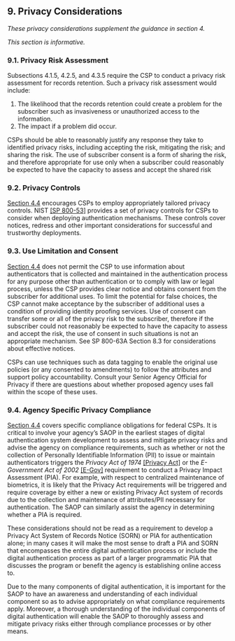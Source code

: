<a name="sec9"></a>

## 9. Privacy Considerations

*These privacy considerations supplement the guidance in section 4.*   

*This section is informative.*

### 9.1. Privacy Risk Assessment	

Subsections 4.1.5, 4.2.5, and 4.3.5 require the CSP to conduct a privacy risk assessment for records retention. Such a privacy risk assessment would include:
1. The likelihood that the records retention could create a problem for the subscriber such as invasiveness or unauthorized access to the information.
2. The impact if a problem did occur.
CSPs should be able to reasonably justify any response they take to identified privacy risks, including accepting the risk, mitigating the risk; and sharing the risk. The use of subscriber consent is a form of sharing the risk, and therefore appropriate for use only when a subscriber could reasonably be expected to have the capacity to assess and accept the shared risk

### 9.2. Privacy Controls

[Section 4.4](#aal_privacy) encourages CSPs to employ appropriately tailored privacy controls. NIST [[SP 800-53]](#sp800-53) provides a set of privacy controls for CSPs to consider when deploying authentication mechanisms. These controls cover notices, redress and other important considerations for successful and trustworthy deployments. 

### 9.3. Use Limitation and Consent

[Section 4.4](#aal_privacy) does not permit the CSP to use information about authenticators that is collected and maintained in the authentication process for any purpose other than authentication or to comply with law or legal process, unless the CSP provides clear notice and obtains consent from the subscriber for additional uses. To limit the potential for false choices, the CSP cannot make acceptance by the subscriber of additional uses a condition of providing identity proofing services. Use of consent can transfer some or all of the privacy risk to the subscriber, therefore if the subscriber could not reasonably be expected to have the capacity to assess and accept the risk, the use of consent in such situations is not an appropriate mechanism. See SP 800-63A Section 8.3 for considerations about effective notices. CSPs can use techniques such as data tagging to enable the original use policies (or any consented to amendments) to follow the attributes and support policy accountability. Consult your Senior Agency Official for Privacy if there are questions about whether proposed agency uses fall within the scope of these uses. 

### 9.4. Agency Specific Privacy Compliance 

[Section 4.4](#aal_privacy) covers specific compliance obligations for federal CSPs. It is critical to involve your agency’s SAOP in the earliest stages of digital authentication system development to assess and mitigate privacy risks and advise the agency on compliance requirements, such as whether or not the collection of Personally Identifiable Information (PII) to issue or maintain authenticators triggers the *Privacy Act of 1974* [[Privacy Act]](#PrivacyAct) or the *E-Government Act of 2002* [[E-Gov]](#E-Gov) requirement to conduct a Privacy Impact Assessment (PIA). For example, with respect to centralized maintenance of biometrics, it is likely that the Privacy Act requirements will be triggered and require coverage by either a new or existing Privacy Act system of records due to the collection and maintenance of attributes/PII necessary for authentication. The SAOP can similarly assist the agency in determining whether a PIA is required. 

These considerations should not be read as a requirement to develop a Privacy Act System of Records Notice (SORN) or PIA for authentication alone; in many cases it will make the most sense to draft a PIA and SORN that encompasses the entire digital authentication process or include the digital authentication process as part of a larger programmatic PIA that discusses the program or benefit the agency is establishing online access to. 

Due to the many components of digital authentication, it is important for the SAOP to have an awareness and understanding of each individual component so as to advise appropriately on what compliance requirements apply. Moreover, a thorough understanding of the individual components of digital authentication will enable the SAOP to thoroughly assess and mitigate privacy risks either through compliance processes or by other means.

